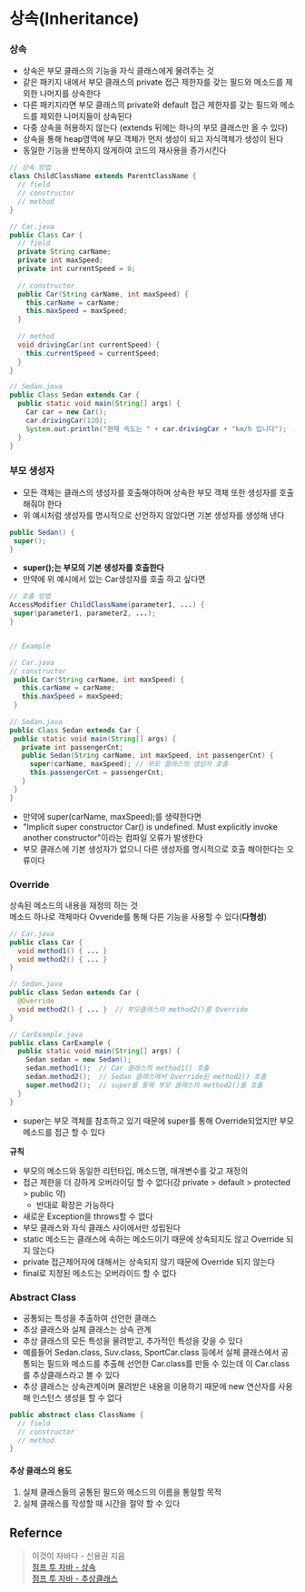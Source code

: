 # 상속(Inheritance)
### 상속
* 상속은 부모 클래스의 기능을 자식 클래스에게 물려주는 것
* 같은 패키지 내에서 부모 클래스의 private 접근 제한자를 갖는 필드와 메소드를 제외한 나머지를 상속한다
* 다른 패키지라면 부모 클래스의 private와 default 접근 제한자를 갖는 필드와 메소드를 제외한 나머지들이 상속된다
* 다중 상속을 허용하지 않는다 (extends 뒤에는 하나의 부모 클래스만 올 수 있다)
* 상속을 통해 heap영역에 부모 객체가 먼저 생성이 되고 자식객체가 생성이 된다
* 동일한 기능을 반복하지 않게하여 코드의 재사용을 증가시킨다

```java
// 상속 방법
class ChildClassName extends ParentClassName {
  // field
  // constructor
  // method
}
```

```java
// Car.java
public Class Car {
  // field
  private String carName;
  private int maxSpeed;
  private int currentSpeed = 0;
  
  // constructor
  public Car(String carName, int maxSpeed) {
    this.carName = carName;
    this.maxSpeed = maxSpeed;
  }
  
  // method
  void drivingCar(int currentSpeed) {
    this.currentSpeed = currentSpeed;
  } 
}

// Sedan.java
public Class Sedan extends Car {
  public static void main(String[] args) {
    Car car = new Car();
    car.drivingCar(120);
    System.out.println("현재 속도는 " + car.drivingCar + "km/h 입니다");  // result : 현재 속도는 120km/h 입니다
  }
}
```

### 부모 생성자
* 모든 객체는 클래스의 생성자를 호출해야하며 상속한 부모 객체 또한 생성자를 호출 해줘야 한다
* 위 예시처럼 생성자를 명시적으로 선언하지 않았다면 기본 생성자를 생성해 낸다

 ```java
 public Sedan() {
  super();
 }
 ```
 
 * **super();는 부모의 기본 생성자를 호출한다**
 * 만약에 위 예시에서 있는 Car생성자를 호출 하고 싶다면
 ```java
 // 호출 방법
 AccessModifier ChildClassName(parameter1, ...) {
  super(parameter1, parameter2, ...);
 }
 
 
 // Example
 
 // Car.java
 // constructor
  public Car(String carName, int maxSpeed) {
    this.carName = carName;
    this.maxSpeed = maxSpeed;
  }
  
 // Sedan.java
public Class Sedan extends Car {
  public static void main(String[] args) {
    private int passengerCnt;
    public Sedan(String carName, int maxSpeed, int passengerCnt) {
      super(carName, maxSpeed); // 부모 클래스의 생성자 호출
      this.passengerCnt = passengerCnt;
    }
  }
}
```

* 만약에 super(carName, maxSpeed);를 생략한다면
* "Implicit super constructor Car() is undefined. Must explicitly invoke another constructor"이라는 컴파일 오류가 발생한다
* 부모 클래스에 기본 생성자가 없으니 다른 생성자를 명시적으로 호출 해야한다는 오류이다


### Override
상속된 메소드의 내용을 재정의 하는 것</br>
메소드 하나로 객체마다 Ovveride를 통해 다른 기능을 사용할 수 있다(**다형성**)</br>

```java
// Car.java
public class Car {
  void method1() { ... }
  void method2() { ... }
}

// Sedan.java
public class Sedan extends Car {
  @Override
  void method2() { ... }  // 부모클래스의 method2()를 Override
}

// CarExample.java
public class CarExample {
  public static void main(String[] args) {
    Sedan sedan = new Sedan();
    sedan.method1();  // Car 클래스의 method1() 호출
    sedan.method2();  // Sedan 클래스에서 Override된 method2() 호출
    super.method2();  // super를 통해 부모 클래스의 method2()를 호출
  }
}
```

* super는 부모 객체를 참조하고 있기 때문에 super를 통해 Override되었지만 부모 메소드를 접근 할 수 있다

**규칙**
* 부모의 메소드와 동일한 리턴타입, 메소드명, 매개변수를 갖고 재정의
* 접근 제한을 더 강하게 오버라이딩 할 수 없다(강 private > default > protected > public 약)
  *  반대로 확장은 가능하다
* 새로운 Exception을 throws할 수 없다
* 부모 클래스와 자식 클래스 사이에서만 성립된다
* static 메소드는 클래스에 속하는 메소드이기 때문에 상속되지도 않고 Override 되지 않는다
* private 접근제어자에 대해서는 상속되지 않기 때문에 Override 되지 않는다
* final로 지정된 메소드는 오버라이드 할 수 없다


### Abstract Class
* 공통되는 특성을 추출하여 선언한 클래스
* 추상 클래스와 실체 클래스는 상속 관계
* 추상 클래스의 모든 특성을 물려받고, 추가적인 특성을 갖을 수 있다
* 예를들어 Sedan.class, Suv.class, SportCar.class 등에서 실체 클래스에서 공통되는 필드와 메소드를 추출해 선언한 Car.class를 만들 수 있는데 이 Car.class를 추상클래스라고 볼 수 있다
* 추상 클래스는 상속관계이며 물려받은 내용을 이용하기 때문에 new 연산자를 사용해 인스턴스 생성을 할 수 없다
```java
public abstract class ClassName {
  // field
  // constructor
  // method
}
```

#### 추상 클래스의 용도
1. 실체 클래스들의 공통된 필드와 메소드의 이름을 통일할 목적
2. 실체 클래스를 작성할 때 시간을 절약 할 수 있다


## Refernce
> 이것이 자바다 - 신용권 지음</br>
[점프 투 자바 - 상속](https://wikidocs.net/280)</br>
[점프 투 자바 - 추상클래스](https://wikidocs.net/219)

